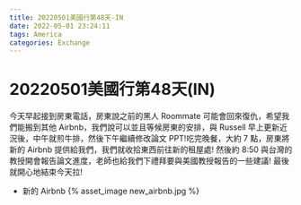 ```yaml
---
title: 20220501美國行第48天-IN
date: 2022-05-01 23:24:11
tags: America
categories: Exchange
---
```

# 20220501美國行第48天(IN)

今天早起接到房東電話，房東說之前的黑人 Roommate 可能會回來復仇，希望我們能搬到其他 Airbnb，我們說可以並且等候房東的安排，與 Russell 早上更新近況後，中午就煎牛排，然後下午繼續修改論文 PPT!吃完晚餐，大約 7 點，房東將新的 Airbnb 提供給我們，我們就收拾東西前往新的租屋處! 然後約 8:50 與台灣的教授開會報告論文進度，老師也給我們下禮拜要與美國教授報告的一些建議! 最後就開心地結束今天拉!

- 新的 Airbnb
 {% asset_image new_airbnb.jpg %}